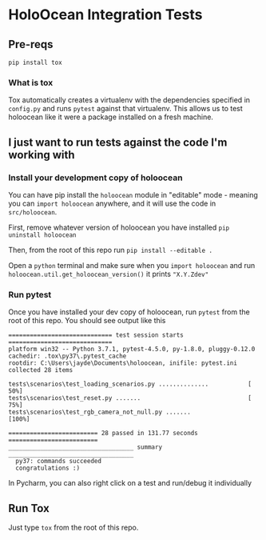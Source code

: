 # HoloOcean Integration Tests

## Pre-reqs

`pip install tox`

### What is tox
Tox automatically creates a virtualenv with the dependencies specified in
`config.py` and runs `pytest` against that virtualenv. This allows us to
test holoocean like it were a package installed on a fresh machine.

## I just want to run tests against the code I'm working with

### Install your development copy of holoocean
You can have pip install the `holoocean` module in "editable" mode - meaning
you can `import holoocean` anywhere, and it will use the code in
`src/holoocean`.

First, remove whatever version of holoocean you have installed
`pip uninstall holoocean`

Then, from the root of this repo run
`pip install --editable .`

Open a `python` terminal and make sure when you `import holoocean` and run
`holoocean.util.get_holoocean_version()` it prints `"X.Y.Zdev"`

### Run pytest

Once you have installed your dev copy of holoocean, run
`pytest` from the root of this repo. You should see output like this
```
============================= test session starts =============================
platform win32 -- Python 3.7.1, pytest-4.5.0, py-1.8.0, pluggy-0.12.0
cachedir: .tox\py37\.pytest_cache
rootdir: C:\Users\jayde\Documents\holoocean, inifile: pytest.ini
collected 28 items

tests\scenarios\test_loading_scenarios.py ..............           [ 50%]
tests\scenarios\test_reset.py .......                              [ 75%]
tests\scenarios\test_rgb_camera_not_null.py .......                [100%]

========================= 28 passed in 131.77 seconds =========================
___________________________________ summary ___________________________________
  py37: commands succeeded
  congratulations :)
```

In Pycharm, you can also right click on a test and run/debug it individually

## Run Tox
Just type `tox` from the root of this repo.